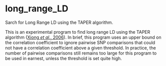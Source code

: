 # long_range_LD
Sarch for Long Range LD using the TAPER algorithm.

This is an experimental program to find long range LD using the TAPER algorithm ([Xiong <i>et al</i>., 2006](http://dx.doi.org/10.1109/TKDE.2006.1599388)).
In brief, this program uses an upper bound on the correlation coefficient to ignore pairwise SNP comparisons that could not have a correlation coefficient above a given threshold. 
In practice, the number of pairwise comparisons still remains too large for this program to be used in earnest, unless the threshold is set quite high.

